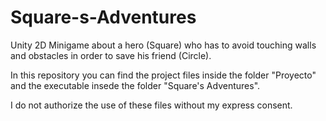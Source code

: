 # Square-s-Adventures
Unity 2D Minigame about a hero (Square) who has to avoid touching walls and obstacles in order to save his friend (Circle).

In this repository you can find the project files inside the folder "Proyecto" and the executable insede the folder "Square's Adventures".

I do not authorize the use of these files without my express consent.
